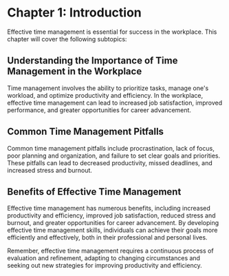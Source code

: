 Chapter 1: Introduction
=======================

Effective time management is essential for success in the workplace. This chapter will cover the following subtopics:

Understanding the Importance of Time Management in the Workplace
----------------------------------------------------------------

Time management involves the ability to prioritize tasks, manage one's workload, and optimize productivity and efficiency. In the workplace, effective time management can lead to increased job satisfaction, improved performance, and greater opportunities for career advancement.

Common Time Management Pitfalls
-------------------------------

Common time management pitfalls include procrastination, lack of focus, poor planning and organization, and failure to set clear goals and priorities. These pitfalls can lead to decreased productivity, missed deadlines, and increased stress and burnout.

Benefits of Effective Time Management
-------------------------------------

Effective time management has numerous benefits, including increased productivity and efficiency, improved job satisfaction, reduced stress and burnout, and greater opportunities for career advancement. By developing effective time management skills, individuals can achieve their goals more efficiently and effectively, both in their professional and personal lives.

Remember, effective time management requires a continuous process of evaluation and refinement, adapting to changing circumstances and seeking out new strategies for improving productivity and efficiency.
